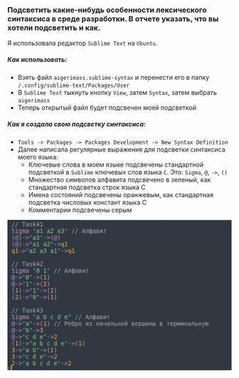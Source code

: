 ### Подсветить какие-нибудь особенности лексического синтаксиса в среде разработки. В отчете указать, что вы хотели подсветить и как.

Я использовала редактор `Sublime Text` на `Ubuntu`.
##### Как использовать:
- Взять файл `aigerimass.sublime-syntax` и перенести его в папку `/.config/sublime-text/Packages/User`
- В `Sublime Text` тыкнуть кнопку `View`, затем `Syntax`, затем выбрать `aigerimass`
- Теперь открытый файл будет подсвечен моей подсветкой

##### Как я создала свою подсветку синтаксиса:
- `Tools -> Packages -> Packages Development -> New Syntax Definition`
- Далее написала регулярные выражения для подсветки синтаксиса моего языка:
  - Ключевые слова в моем языке подсвечены стандартной подсветкой в `Sublime` ключевых слов языка `С`. Это: `Sigma`, `@`, `->`, `()`
  - Множество символов алфавита подсвечено в зеленый, как стандартная подсветка строк языка С
  - Имена состояний подсвечены оранжевым, как стандартная подсветка числовых констант языка С
  - Комментарии подсвечены серым

![Screenshot](Task51.png)
